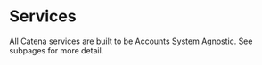 # Services

All Catena services are built to be Accounts System Agnostic. See subpages for more detail.